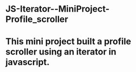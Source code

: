 # JS-Iterator--MiniProject-Profile_scroller
# This mini project built a profile scroller using an iterator in javascript.

